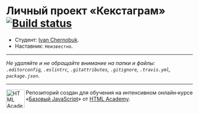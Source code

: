 # Личный проект «Кекстаграм» [![Build status][travis-image]][travis-url]

* Студент: [Ivan Chernobuk](https://up.htmlacademy.ru/javascript/10/user/237614).
* Наставник: `Неизвестно`.

---

_Не удаляйте и не обращайте внимание на папки и файлы:_<br>
_`.editorconfig`, `.eslintrc`, `.gitattributes`, `.gitignore`, `.travis.yml`, `package.json`._

---

<a href="https://htmlacademy.ru/intensive/javascript"><img align="left" width="50" height="50" title="HTML Academy" src="https://up.htmlacademy.ru/static/img/intensive/javascript/logo-for-github.svg"></a>

Репозиторий создан для обучения на интенсивном онлайн‑курсе «[Базовый JavaScript](https://htmlacademy.ru/intensive/javascript)» от [HTML Academy](https://htmlacademy.ru).

[travis-image]: https://travis-ci.org/htmlacademy-javascript/237614-kekstagram.svg?branch=master
[travis-url]: https://travis-ci.org/htmlacademy-javascript/237614-kekstagram
